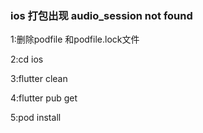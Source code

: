 ### ios 打包出现 audio_session not found 

1:删除podfile 和podfile.lock文件 

2:cd ios 

3:flutter clean

 4:flutter pub get 

5:pod install 